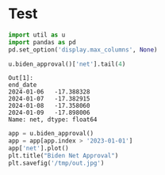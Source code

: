 # Test

```python
import util as u
import pandas as pd
pd.set_option('display.max_columns', None)
```






























```python
u.biden_approval()['net'].tail(4)
```

```text
Out[1]: 
end_date
2024-01-06   -17.388328
2024-01-07   -17.382915
2024-01-08   -17.358060
2024-01-09   -17.898006
Name: net, dtype: float64
```

```python
app = u.biden_approval()
app = app[app.index > '2023-01-01']
app['net'].plot()
plt.title("Biden Net Approval")
plt.savefig('/tmp/out.jpg')
```



